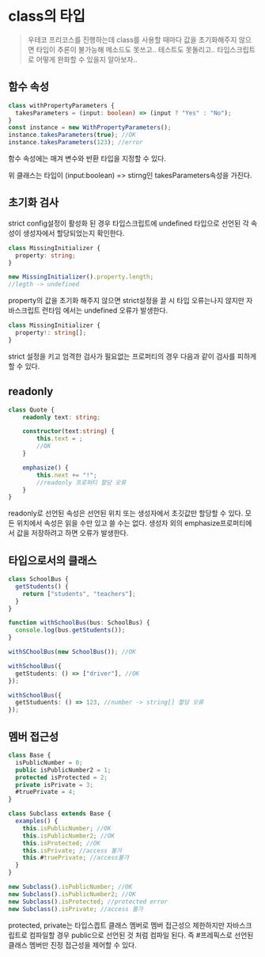 # class의 타입

> 우테코 프리코스를 진행하는데 class를 사용할 때마다 값을 초기화해주지 않으면 타입이 추론이 불가능해 메소드도 못쓰고.. 테스트도 못돌리고.. 타입스크립트로 어떻게 완화할 수 있을지 알아보자..

## 함수 속성

```ts
class withPropertyParameters {
  takesParameters = (input: boolean) => (input ? "Yes" : "No");
}
const instance = new WithPropertyParameters();
instance.takesParameters(true); //OK
instance.takesParameters(123); //error
```

함수 속성에는 매겨 변수와 반환 타입을 지정할 수 있다.

위 클래스는 타입이 (input:boolean) => stirng인 takesParameters속성을 가진다.

## 초기화 검사

strict config설정이 활성화 된 경우 타입스크립트에 undefined 타입으로 선언된 각 속성이 생성자에서 할당되었는지 확인한다.

```ts
class MissingInitializer {
  property: string;
}

new MissingInitializer().property.length;
//legth -> undefined
```

property의 값을 초기화 해주지 않으면 strict설정을 끌 시 타입 오류는나지 않지만 자바스크립트 런타임 에서는 undefined 오류가 발생한다.

```ts
class MissingInitializer {
  property!: string[];
}
```

strict 설정을 키고 엄격한 검사가 필요없는 프로퍼티의 경우 다음과 같이 검사를 피하게 할 수 있다.

## readonly

```ts
class Quote {
    readonly text: string;

    constructor(text:string) {
        this.text = ;
        //OK
    }

    emphasize() {
        this.next += "!";
        //readonly 프로퍼티 할당 오류
    }
}
```

readonly로 선언된 속성은 선언된 위치 또는 생성자에서 초깃값만 할당할 수 있다.
모든 위치에서 속성은 읽을 수만 있고 쓸 수는 없다. 생성자 외의 emphasize프로퍼티에서 값을 저장하려고 하면 오류가 발생한다.

## 타입으로서의 클래스

```ts
class SchoolBus {
  getStudents() {
    return ["students", "teachers"];
  }
}

function withSchoolBus(bus: SchoolBus) {
  console.log(bus.getStudents());
}

withSChoolBus(new SchoolBus()); //OK

withSchoolBus({
  getStudents: () => ["driver"], //OK
});

withSchoolBus({
  getStuduents: () => 123, //number -> string[] 할당 오류
});
```

## 멤버 접근성

```ts
class Base {
  isPublicNumber = 0;
  public isPublicNumber2 = 1;
  protected isProtected = 2;
  private isPrivate = 3;
  #truePrivate = 4;
}

class Subclass extends Base {
  examples() {
    this.isPublicNumber; //OK
    this.isPublicNumber2; //OK
    this.isProtected; //OK
    this.isPrivate; //access 불가
    this.#truePrivate; //access불가
  }
}

new Subclass().isPublicNumber; //OK
new Subclass().isPublicNumber2; //OK
new Subclass().isProtected; //protected error
new Subclass().isPrivate; //access 불가
```

protected, private는 타입스킙트 클래스 멤버로 멤버 접근성으 제한하지만
자바스크립트로 컴파일할 경우 public으로 선언된 것 처럼 컴파일 된다.
즉 #프레픽스로 선언된 클래스 멤버만 진정 접근성을 제어할 수 있다.
